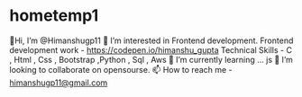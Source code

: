 # hometemp1
👋Hi, I’m @Himanshugp11 👀 I’m interested in Frontend development. Frontend development work - https://codepen.io/himanshu_gupta Technical Skills - C , Html , Css , Bootstrap ,Python , Sql , Aws 🌱 I’m currently learning ... js 💞️ I’m looking to collaborate on opensourse. 📫 How to reach me - himanshugp11@gmail.com
